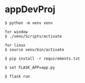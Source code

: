 # appDevProj

```
$ python -m venv venv
```

```
for window
$ ./venv/Scripts/activate
```

```
for linux
$ source venv/bin/activate
```


```
$ pip install -r requirements.txt
```

```
$ set FLASK_APP=app.py
```

```
$ flask run
```